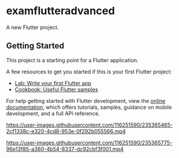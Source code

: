 # examflutteradvanced

A new Flutter project.

## Getting Started

This project is a starting point for a Flutter application.

A few resources to get you started if this is your first Flutter project:

- [Lab: Write your first Flutter app](https://docs.flutter.dev/get-started/codelab)
- [Cookbook: Useful Flutter samples](https://docs.flutter.dev/cookbook)

For help getting started with Flutter development, view the
[online documentation](https://docs.flutter.dev/), which offers tutorials,
samples, guidance on mobile development, and a full API reference.



https://user-images.githubusercontent.com/116251590/235365465-2cf1338c-e320-4cd8-953e-0f292b055566.mp4


https://user-images.githubusercontent.com/116251590/235365775-96e13f85-a360-4b54-8337-dc92cbf3f001.mp4

